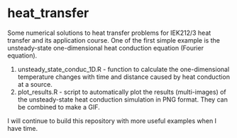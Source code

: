 # heat_transfer
Some numerical solutions to heat transfer problems for IEK212/3 heat transfer and its application course.
One of the first simple example is the unsteady-state one-dimensional heat conduction equation (Fourier equation).

1. unsteady_state_conduc_1D.R - function to calculate the one-dimensional temperature changes with time and distance caused by heat conduction at a source.
2. plot_results.R - script to automatically plot the results (multi-images) of the unsteady-state heat conduction simulation in PNG format. They can be combined to make a GIF.

I will continue to build this repository with more useful examples when I have time.
